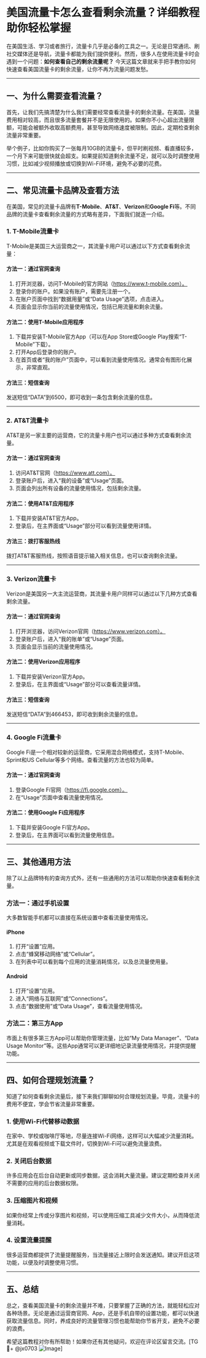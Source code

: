 # 美国流量卡怎么查看剩余流量？详细教程助你轻松掌握

在美国生活、学习或者旅行，流量卡几乎是必备的工具之一。无论是日常通讯、刷社交媒体还是导航，流量卡都能为我们提供便利。然而，很多人在使用流量卡时会遇到一个问题：**如何查看自己的剩余流量呢？** 今天这篇文章就来手把手教你如何快速查看美国流量卡的剩余流量，让你不再为流量问题发愁。

---

## 一、为什么需要查看流量？

首先，让我们先搞清楚为什么我们需要经常查看流量卡的剩余流量。在美国，流量费用相对较高，而且很多流量套餐并不是无限使用的。如果你不小心超出流量限额，可能会被额外收取高额费用，甚至导致网络速度被限制。因此，定期检查剩余流量非常重要。

举个例子，比如你购买了一张每月10GB的流量卡，但平时刷视频、看直播较多，一个月下来可能很快就会超支。如果提前知道剩余流量不足，就可以及时调整使用习惯，比如减少视频播放或切换到Wi-Fi环境，避免不必要的花费。

---

## 二、常见流量卡品牌及查看方法

在美国，常见的流量卡品牌有**T-Mobile**、**AT&T**、**Verizon**和**Google Fi**等。不同品牌的流量卡查看剩余流量的方式略有差异，下面我们就逐一介绍。

### 1. T-Mobile流量卡

T-Mobile是美国三大运营商之一，其流量卡用户可以通过以下方式查看剩余流量：

#### 方法一：通过官网查询
1. 打开浏览器，访问T-Mobile的官方网站（https://www.t-mobile.com）。
2. 登录你的账户。如果没有账户，需要先注册一个。
3. 在账户页面中找到“数据用量”或“Data Usage”选项，点击进入。
4. 页面会显示你当前的流量使用情况，包括已用流量和剩余流量。

#### 方法二：使用T-Mobile应用程序
1. 下载并安装T-Mobile官方App（可以在App Store或Google Play搜索“T-Mobile”下载）。
2. 打开App后登录你的账户。
3. 在首页或者“我的账户”页面中，可以看到流量使用情况。通常会有图形化展示，非常直观。

#### 方法三：短信查询
发送短信“DATA”到6500，即可收到一条包含剩余流量的信息。

---

### 2. AT&T流量卡

AT&T是另一家主要的运营商，它的流量卡用户也可以通过多种方式查看剩余流量。

#### 方法一：通过官网查询
1. 访问AT&T官网（https://www.att.com）。
2. 登录账户后，进入“我的设备”或“Usage”页面。
3. 页面会列出所有设备的流量使用情况，包括剩余流量。

#### 方法二：使用AT&T应用程序
1. 下载并安装AT&T官方App。
2. 登录后，在主界面或“Usage”部分可以看到流量使用详情。

#### 方法三：拨打客服热线
拨打AT&T客服热线，按照语音提示输入相关信息，也可以查询剩余流量。

---

### 3. Verizon流量卡

Verizon是美国另一大主流运营商，其流量卡用户同样可以通过以下几种方式查看剩余流量。

#### 方法一：通过官网查询
1. 打开浏览器，访问Verizon官网（https://www.verizon.com）。
2. 登录账户后，进入“我的账单”或“Usage”页面。
3. 页面会显示当前的流量使用情况。

#### 方法二：使用Verizon应用程序
1. 下载并安装Verizon官方App。
2. 登录后，在主界面或“Usage”部分可以查看流量详情。

#### 方法三：短信查询
发送短信“DATA”到466453，即可收到剩余流量的信息。

---

### 4. Google Fi流量卡

Google Fi是一个相对较新的运营商，它采用混合网络模式，支持T-Mobile、Sprint和US Cellular等多个网络。查看流量的方法也较为简单。

#### 方法一：通过官网查询
1. 登录Google Fi官网（https://fi.google.com）。
2. 在“Usage”页面中查看流量使用情况。

#### 方法二：使用Google Fi应用程序
1. 下载并安装Google Fi官方App。
2. 登录后，在主界面可以看到流量使用信息。

---

## 三、其他通用方法

除了以上品牌特有的查询方式外，还有一些通用的方法可以帮助你快速查看剩余流量。

### 方法一：通过手机设置
大多数智能手机都可以直接在系统设置中查看流量使用情况。

#### iPhone
1. 打开“设置”应用。
2. 点击“蜂窝移动网络”或“Cellular”。
3. 在列表中可以看到每个应用的流量消耗情况，以及总流量使用量。

#### Android
1. 打开“设置”应用。
2. 进入“网络与互联网”或“Connections”。
3. 点击“数据使用”或“Data Usage”，查看流量使用情况。

### 方法二：第三方App
市面上有很多第三方App可以帮助你管理流量，比如“My Data Manager”、“Data Usage Monitor”等。这些App通常可以更详细地记录流量使用情况，并提供提醒功能。

---

## 四、如何合理规划流量？

知道了如何查看剩余流量后，接下来我们聊聊如何合理规划流量。毕竟，流量卡的费用不便宜，学会节省流量非常重要。

### 1. 使用Wi-Fi代替移动数据
在家中、学校或咖啡厅等地，尽量连接Wi-Fi网络，这样可以大幅减少流量消耗。尤其是在观看视频或下载文件时，切换到Wi-Fi可以避免流量浪费。

### 2. 关闭后台数据
许多应用会在后台自动更新或同步数据，这会消耗大量流量。建议定期检查并关闭不需要的应用的后台数据权限。

### 3. 压缩图片和视频
如果你经常上传或分享图片和视频，可以使用压缩工具减少文件大小，从而降低流量消耗。

### 4. 设置流量提醒
很多运营商都提供了流量提醒服务，当流量接近上限时会发送通知。建议开启这项功能，以便及时调整使用习惯。

---

## 五、总结

总之，查看美国流量卡的剩余流量并不难，只要掌握了正确的方法，就能轻松应对各种场景。无论是通过运营商官网、App，还是手机自带的设置功能，都可以快速获取流量信息。同时，养成良好的流量管理习惯也能帮助你节省开支，避免不必要的浪费。

希望这篇教程对你有所帮助！如果你还有其他疑问，欢迎在评论区留言交流。[TG💪+ @jx0703 ![Image](https://github.com/user-attachments/assets/dbca1d08-cadb-493c-b0ec-ad6f7a83f270)]